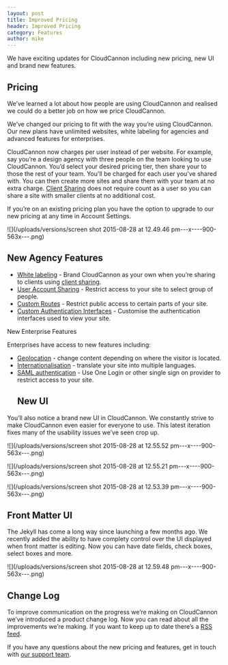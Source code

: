 ```yaml
---
layout: post
title: Improved Pricing
header: Improved Pricing
category: Features
author: mike
---
```


We have exciting updates for CloudCannon including new pricing, new UI and brand new features.

## Pricing

We’ve learned a lot about how people are using CloudCannon and realised we could do a better job on how we price CloudCannon.

We’ve changed our pricing to fit with the way you’re using CloudCannon. Our new plans have unlimited websites, white labeling for agencies and advanced features for enterprises.<!-- Pricing Plans -->

CloudCannon now charges per user instead of per website. For example, say you’re a design agency with three people on the team looking to use CloudCannon. You’d select your desired pricing tier, then share your to those the rest of your team. You'll be charged for each user you've shared with. You can then create more sites and share them with your team at no extra charge. [Client Sharing](http://docs.cloudcannon.com/sharing/client-sharing/) does not require count as a user so you can share a site with smaller clients at no additional cost.

If you’re on an existing pricing plan you have the option to upgrade to our new pricing at any time in Account Settings.

![](/uploads/versions/screen shot 2015-08-28 at 12.49.46 pm---x----900-563x---.png)<!--Screenshot -->

## New Agency Features

* [White labeling](h) - Brand CloudCannon as your own when you’re sharing to clients using [client sharing](http://docs.cloudcannon.com/sharing/client-sharing/).
* [User Account Sharing](http://docs.cloudcannon.com/authentication/user-accounts/) - Restrict access to your site to select group of people.
* [Custom Routes](http://docs.cloudcannon.com/authentication/custom-routes/) - Restrict public access to certain parts of your site.
* [Custom Authentication Interfaces](http://docs.cloudcannon.com/authentication/custom-interfaces/) - Customise the authentication interfaces used to view your site.


New Enterprise Features

Enterprises have access to new features including:

* [Geolocation](http://docs.cloudcannon.com/i18n/geolocation/) - change content depending on where the visitor is located.
* [Internationalisation](http://docs.cloudcannon.com/i18n/internationalisation/) - translate your site into multiple languages.
* [SAML authentication](http://docs.cloudcannon.com/authentication/saml/) - Use One Login or other single sign on provider to restrict access to your site.<!-- Screenshot -->
  ## New UI


You’ll also notice a brand new UI in CloudCannon. We constantly strive to make CloudCannon even easier for everyone to use. This latest iteration fixes many of the usability issues we’ve seen crop up.<!-- Screenshot --><!-- Screenshot -->

![](/uploads/versions/screen shot 2015-08-28 at 12.55.52 pm---x----900-563x---.png)

![](/uploads/versions/screen shot 2015-08-28 at 12.55.21 pm---x----900-563x---.png)

![](/uploads/versions/screen shot 2015-08-28 at 12.53.39 pm---x----900-563x---.png)

## Front Matter UI

The Jekyll has come a long way since launching a few months ago. We recently added the ability to have complety control over the UI displayed when front matter is editing. Now you can have date fields, check boxes, select boxes and more.

![](/uploads/versions/screen shot 2015-08-28 at 12.59.48 pm---x----900-563x---.png)

## Change Log

To improve communication on the progress we’re making on CloudCannon we’ve introduced a product change log. Now you can read about all the improvements we’re making. If you want to keep up to date there’s a [RSS feed](http://docs.cloudcannon.com/rss/).

If you have any questions about the new pricing and features, get in touch with [our support team](http://docs.cloudcannon.com/contact/).